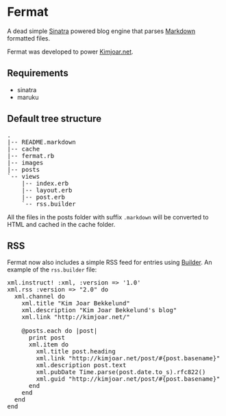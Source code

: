 Fermat
======

A dead simple [Sinatra](http://www.sinatrarb.com/) powered blog engine that parses [Markdown](http://daringfireball.net/projects/markdown/) formatted files.

Fermat was developed to power [Kimjoar.net](http://kimjoar.net).

Requirements
------------

* sinatra
* maruku

Default tree structure
----------------------

<pre>
.
|-- README.markdown
|-- cache
|-- fermat.rb
|-- images
|-- posts
`-- views
    |-- index.erb
    |-- layout.erb
    |-- post.erb
    `-- rss.builder
</pre>

All the files in the posts folder with suffix `.markdown` will be converted to HTML and cached in the cache folder.

RSS
---

Fermat now also includes a simple RSS feed for entries using [Builder](http://sinatra.rubyforge.org/api/classes/Sinatra/Builder.html). An example of the `rss.builder` file:

<pre>
xml.instruct! :xml, :version => '1.0'
xml.rss :version => "2.0" do
  xml.channel do
    xml.title "Kim Joar Bekkelund"
    xml.description "Kim Joar Bekkelund's blog"
    xml.link "http://kimjoar.net/"

    @posts.each do |post|
      print post
      xml.item do
        xml.title post.heading
        xml.link "http://kimjoar.net/post/#{post.basename}"
        xml.description post.text
        xml.pubDate Time.parse(post.date.to_s).rfc822()
        xml.guid "http://kimjoar.net/post/#{post.basename}"
      end
    end
  end
end
</pre>